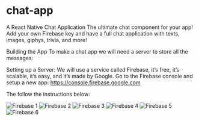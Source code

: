 # chat-app
A React Native Chat Application
The ultimate chat component for your app! Add your own Firebase key and have a full chat application with texts, images, giphys, trivia, and more!

Building the App
To make a chat app we will need a server to store all the messages:

Setting up a Server: We will use a service called Firebase, it’s free, it’s scalable, it’s easy, and it’s made by Google.
Go to the Firebase console and setup a new app: https://console.firebase.google.com

The follow the instructions below:

![Firebase 1](https://miro.medium.com/max/2860/1*ZybNV8cT8UXeiuRcQ15myg.png)
![Firebase 2](https://miro.medium.com/max/5784/1*eVzz_lpXceEIqdgBvyg78A.png)
![Firebase 3](https://miro.medium.com/max/5784/1*hsPWDdCfRY3lAKrK6NtqIA.png)
![Firebase 4](https://miro.medium.com/max/5784/1*xwKDU4h307bVj5xoGnvZjw.png)
![Firebase 5](https://miro.medium.com/max/5784/1*pdhzYQ7vFFRp3lTc71bzOQ.png)
![Firebase 6](https://miro.medium.com/max/5784/1*Y1YqDtYo5IU9hPmgVK9VkA.png)
